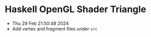 # Haskell OpenGL Shader Triangle 

* Thu 29 Feb 21:50:48 2024 
* Add vertex and fragment files under `src`
